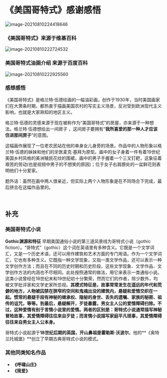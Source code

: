 # 《美国哥特式》感谢感悟

![image-20210810224418646](https://gitee.com/ah_zhu/blogimage/raw/master/img/image-20210810224418646.png)



### 《美国哥特式》来源于维基百科

![image-20210810222724532](https://gitee.com/ah_zhu/blogimage/raw/master/img/image-20210810222724532.png)

### 美国哥特式油画介绍 来源于百度百科

![image-20210810222925560](https://gitee.com/ah_zhu/blogimage/raw/master/img/image-20210810222925560.png)



### 感想感悟

​	《美国哥特式》是格兰特·伍德绘画的一幅油彩画，创作于1930年，当时美国画家们在大萧条时期，都热衷于描画美国农村的写实主义场景，反对受到欧洲现代主义影响，也就是大家熟知的地区主义。

​	格兰特·伍德的灵感来源于现在被称作为“美国哥特式”的房屋，亦来源于一种想法。格兰特·伍德想绘出一间房子 ，这间房子要拥有“**我所喜爱的那一种人才应该住进那间房子**”的意图。

​	这幅画作展现了一位老农民站在他的单身女儿身旁的场景。作品中的人物形象以格兰特·伍德的妹妹和他们的牙医麦克·基拜为原型。画中的女子身着一件有着19世纪美国乡村风格的美洲殖民花纹的围裙，画中的男子手握着一个三叉钉耙，这象征着艰苦的劳动(也是视频中男子的不想笑的原因)；位于女子右肩膀处的一盆鲜花则表明他们十分爱家。

​	题外话：虽然在画中两人很亲近，但实际上两个人物形象是在不同场合下完成，最后拼合在这幅作品里的。

​	



## 补充

### 美国哥特式小说

**Gothic渊源和特征** 早期美国通俗小说的第三道风景线为哥特式小说（gothic fiction）。“哥特式”（gothic）这个词在英语里有多种含义。它既是一个文学词汇，又是一个历史术语，还可以用作建筑和艺术方面的专门用语。作为一个文学词汇，它也有多种含义。它既指一种文学现象，又指一类文学作品，还可以表示一种文学创作方法；而且在不同的历史时期和历史阶段，这些文学现象、文学作品、文学创作方法的内涵也不尽相同。此处按照通常的做法，用它来表示一类通俗小说。这类小说曾经在18世纪末和19世纪初十分繁荣，然而它们的作者，除少数外，均被文学批评家和文学史家所忽视。**其模式特征是，故事常常发生在遥远的年代和荒僻的地方，人物被囚禁在狭窄的空间和鬼魂出没的建筑内，悬疑和爱情交织在一起。惯常的悬疑手段有神秘的继承权、隐秘的身世、丢失的遗嘱、家族的秘密、祖传的诅咒，等等。到最后，悬疑解开，歹徒暴露，男女主人公的爱情障碍扫除。不过，这种爱情有别于言情小说里的爱情。两者的区别是：哥特式小说通常描写神秘冒险故事，其爱情障碍往往来自歹徒；而言情小说描写家庭平凡琐事，其爱情障碍往往来自男女主人公本身。**

哥特式小说起源于**18世纪后期的英国，开山鼻祖是霍勒斯·沃波尔**。他的**《奥特兰托城堡》**创立了早期古典哥特式小说的模式。



### 其他同类知名作品

- **《呼啸山庄》**
- **《简爱》**